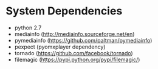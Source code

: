 # System Dependencies
* python 2.7
* mediainfo   (http://mediainfo.sourceforge.net/en)
* pymediainfo (https://github.com/paltman/pymediainfo)
* pexpect     (pyomxplayer dependency)
* tornado     (https://github.com/facebook/tornado)
* filemagic   (https://pypi.python.org/pypi/filemagic/)

